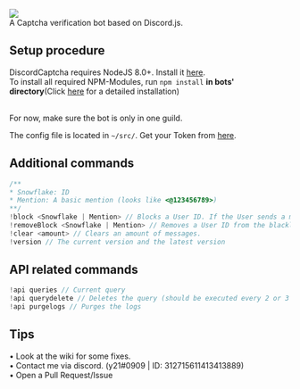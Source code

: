 <img src="https://image.ibb.co/gEN0oR/discord_banner.png"><br/>
A Captcha verification bot based on Discord.js.

## Setup procedure
DiscordCaptcha requires NodeJS 8.0+. Install it <a href="https://nodejs.org/en/download/package-manager/">here</a>.<br />
To install all required NPM-Modules, run `npm install` <b>in bots' directory</b>(Click <a href="https://discordjs.guide/#/preparations/?id=installing-nodejs">here</a> for a detailed installation)<br/><br/>

For now, make sure the bot is only in one guild.

The config file is located in `~/src/`. Get your Token from <a href="https://discordapp.com/developers/applications/me">here</a>.

## Additional commands

```js
/**
* Snowflake: ID
* Mention: A basic mention (looks like <@123456789>)
**/
!block <Snowflake | Mention> // Blocks a User ID. If the User sends a message to the guild, he'll get kicked.
!removeBlock <Snowflake | Mention> // Removes a User ID from the blacklist. User can write again without getting kicked.
!clear <amount> // Clears an amount of messages.
!version // The current version and the latest version
```

## API related commands

```js
!api queries // Current query
!api querydelete // Deletes the query (should be executed every 2 or 3 weeks)
!api purgelogs // Purges the logs
```

## Tips

• Look at the wiki for some fixes.<br/>
• Contact me via discord. (y21#0909 | ID: 312715611413413889)<br/>
• Open a Pull Request/Issue
